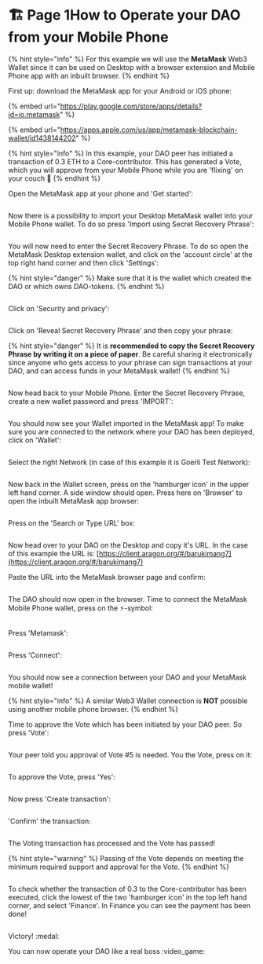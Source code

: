 # 🏗 Page 1How to Operate your DAO from your Mobile Phone

{% hint style="info" %}
For this example we will use the **MetaMask** Web3 Wallet since it can be used on Desktop with a browser extension and Mobile Phone app with an inbuilt browser.
{% endhint %}



First up: download the MetaMask app for your Android or iOS phone:

{% embed url="https://play.google.com/store/apps/details?id=io.metamask" %}

{% embed url="https://apps.apple.com/us/app/metamask-blockchain-wallet/id1438144202" %}

{% hint style="info" %}
In this example, your DAO peer has initiated a transaction of 0.3 ETH to a Core-contributor. This has generated a Vote, which you will approve from your Mobile Phone while you are 'flixing' on your couch :popcorn:&#x20;
{% endhint %}

Open the MetaMask app at your phone and 'Get started':

<figure><img src="../../../.gitbook/assets/a1_MM.png" alt=""><figcaption></figcaption></figure>

Now there is a possibility to import your Desktop MetaMask wallet into your Mobile Phone wallet. To do so press 'Import using Secret Recovery Phrase':

<figure><img src="../../../.gitbook/assets/a2_MM.png" alt=""><figcaption></figcaption></figure>

You will now need to enter the Secret Recovery Phrase. To do so open the MetaMask Desktop extension wallet, and click on the 'account circle' at the top right hand corner and then click 'Settings':

{% hint style="danger" %}
Make sure that it is the wallet which created the DAO or which owns DAO-tokens.
{% endhint %}

<figure><img src="../../../.gitbook/assets/a3_MM.png" alt=""><figcaption></figcaption></figure>

Click on 'Security and privacy':

<figure><img src="../../../.gitbook/assets/a4_MM.png" alt=""><figcaption></figcaption></figure>

Click on 'Reveal Secret Recovery Phrase' and then copy your phrase:

{% hint style="danger" %}
It is **recommended to copy the Secret Recovery Phrase by writing it on a piece of paper**. Be careful sharing it electronically since anyone who gets access to your phrase can sign transactions at your DAO, and can access funds in your MetaMask wallet!
{% endhint %}

<figure><img src="../../../.gitbook/assets/a5_MM.png" alt=""><figcaption></figcaption></figure>

Now head back to your Mobile Phone. Enter the Secret Recovery Phrase, create a new wallet password and press 'IMPORT':

<figure><img src="../../../.gitbook/assets/a6_MM.png" alt=""><figcaption></figcaption></figure>

You should now see your Wallet imported in the MetaMask app! To make sure you are connected to the network where your DAO has been deployed, click on 'Wallet':

<figure><img src="../../../.gitbook/assets/a7_MM.png" alt=""><figcaption></figcaption></figure>

Select the right Network (in case of this example it is Goerli Test Network):

<figure><img src="../../../.gitbook/assets/a8_MM.png" alt=""><figcaption></figcaption></figure>

Now back in the Wallet screen, press on the 'hamburger icon' in the upper left hand corner. A side window should open. Press here on 'Browser' to open the inbuilt MetaMask app browser:

<figure><img src="../../../.gitbook/assets/a9_MM.png" alt=""><figcaption></figcaption></figure>

Press on the 'Search or Type URL' box:

<figure><img src="../../../.gitbook/assets/a10_MM.png" alt=""><figcaption></figcaption></figure>

Now head over to your DAO on the Desktop and copy it's URL. In the case of this example the URL is: [https://client.aragon.org/#/barukimang7](https://client.aragon.org/#/barukimang7)

Paste the URL into the MetaMask browser page and confirm:

<figure><img src="../../../.gitbook/assets/a11_MM.png" alt=""><figcaption></figcaption></figure>

The DAO should now open in the browser. Time to connect the MetaMask Mobile Phone wallet, press on the :zap:-symbol:

<figure><img src="../../../.gitbook/assets/a12_MM.png" alt=""><figcaption></figcaption></figure>

Press 'Metamask':

<figure><img src="../../../.gitbook/assets/a13_MM.png" alt=""><figcaption></figcaption></figure>

Press 'Connect':

<figure><img src="../../../.gitbook/assets/a14_MM.png" alt=""><figcaption></figcaption></figure>

You should now see a connection between your DAO and your MetaMask mobile wallet!

{% hint style="info" %}
A similar Web3 Wallet connection is **NOT** possible using another mobile phone browser.
{% endhint %}

Time to approve the Vote which has been initiated by your DAO peer. So press 'Vote':

<figure><img src="../../../.gitbook/assets/a15_MM.png" alt=""><figcaption></figcaption></figure>

Your peer told you approval of Vote #5 is needed. You the Vote, press on it:

<figure><img src="../../../.gitbook/assets/a16_MM.png" alt=""><figcaption></figcaption></figure>

To approve the Vote, press 'Yes':

<figure><img src="../../../.gitbook/assets/a17_MM.png" alt=""><figcaption></figcaption></figure>

Now press 'Create transaction':

<figure><img src="../../../.gitbook/assets/a18_MM.png" alt=""><figcaption></figcaption></figure>

'Confirm' the transaction:

<figure><img src="../../../.gitbook/assets/a19_MM (1).png" alt=""><figcaption></figcaption></figure>

The Voting transaction has processed and the Vote has passed!

{% hint style="warning" %}
Passing of the Vote depends on meeting the minimum required support and approval for the Vote.
{% endhint %}

<figure><img src="../../../.gitbook/assets/a20_MM.png" alt=""><figcaption></figcaption></figure>

To check whether the transaction of 0.3 to the Core-contributor has been executed, click the lowest of the two 'hamburger icon' in the top left hand corner, and select 'Finance'. In Finance you can see the payment has been done!

<figure><img src="../../../.gitbook/assets/a21_MM.png" alt=""><figcaption></figcaption></figure>

Victory! :medal:

You can now operate your DAO like a real boss :video\_game:
